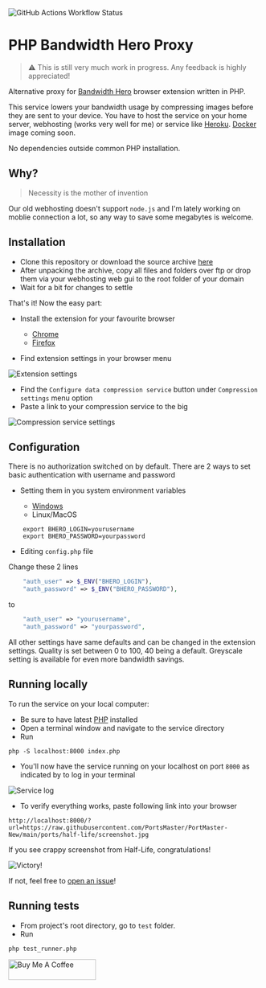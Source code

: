 <img alt="GitHub Actions Workflow Status" src="https://img.shields.io/github/actions/workflow/status/staifa/php_bandwidth_hero_proxy/php.yml?style=for-the-badge&logoSize=100">

# PHP Bandwidth Hero Proxy

> :warning: This is still very much work in progress. Any feedback is highly appreciated!

Alternative proxy for [Bandwidth Hero](https://bandwidth-hero.com/) browser extension written in PHP.

This service lowers your bandwidth usage by compressing images before they are sent to your device. You have to host the service on your home server, webhosting (works very well for me) or service like [Heroku](https://www.heroku.com/). [Docker](https://www.docker.com/) image coming soon.

No dependencies outside common PHP installation.

## Why?

> Necessity is the mother of invention

Our old webhosting doesn't support `node.js` and I'm lately working on moblie connection a lot, so any way to save some megabytes is welcome.

## Installation

- Clone this repository or download the source archive [here](https://github.com/staifa/php_bandwidth_hero_proxy/archive/refs/heads/main.zip)
- After unpacking the archive, copy all files and folders over ftp or drop them via your webhosting web gui to the root folder of your domain
- Wait for a bit for changes to settle

That's it! Now the easy part:

* Install the extension for your favourite browser
    * [Chrome](https://chromewebstore.google.com/detail/bandwidth-hero-live-image/mmhippoadkhcflebgghophicgldbahdb?pli=1)
    * [Firefox](https://addons.mozilla.org/en-US/firefox/addon/bandwidth-hero/)

* Find extension settings in your browser menu

![Extension settings](/../../../../staifa/readme-assets/blob/main/bhero1.jpeg)

* Find the `Configure data compression service` button under `Compression settings` menu option
* Paste a link to your compression service to the big

![Compression service settings](/../../../../staifa/readme-assets/blob/main/bhero2.jpeg)

## Configuration

There is no authorization switched on by default. There are 2 ways to set basic authentication with username and password

* Setting them in you system environment variables

    * [Windows](https://learn.microsoft.com/en-us/windows-server/administration/windows-commands/set_1)
    * Linux/MacOS

```Linux/MacOS
    export BHERO_LOGIN=yourusername
    export BHERO_PASSWORD=yourpassword
```


* Editing `config.php` file

Change these 2 lines

```php
    "auth_user" => $_ENV("BHERO_LOGIN"),
    "auth_password" => $_ENV("BHERO_PASSWORD"),
```

to

```php
    "auth_user" => "yourusername",
    "auth_password" => "yourpassword",
```

All other settings have same defaults and can be changed in the extension settings. Quality is set between 0 to 100, 40 being a default. Greyscale setting is available for even more bandwidth savings.

## Running locally

To run the service on your local computer:

* Be sure to have latest [PHP](https://www.php.net/) installed
* Open a terminal window and navigate to the service directory
* Run

```shell
php -S localhost:8000 index.php
```

* You'll now have the service running on your localhost on port `8000` as indicated by to log in your terminal

![Service log](/../../../../staifa/readme-assets/blob/main/bhero3.jpeg)

* To verify everything works, paste following link into your browser

```
http://localhost:8000/?url=https://raw.githubusercontent.com/PortsMaster/PortMaster-New/main/ports/half-life/screenshot.jpg
```

If you see crappy screenshot from Half-Life, congratulations!

![Victory!](/../../../../staifa/readme-assets/blob/main/bhero4.jpeg)

If not, feel free to [open an issue](https://github.com/staifa/php_bandwidth_hero_proxy/issues)!

## Running tests

* From project's root directory, go to `test` folder.
* Run

```shell
php test_runner.php
```

<a href="https://www.buymeacoffee.com/staifa" target="_blank"><img src="https://cdn.buymeacoffee.com/buttons/default-orange.png" alt="Buy Me A Coffee" height="41" width="174"></a>
